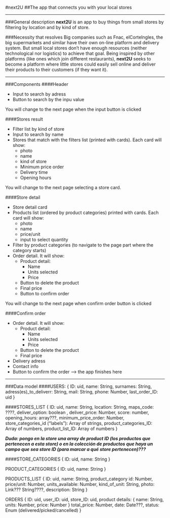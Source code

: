 #next2U
##The app that connects you with your local stores

------

###General description
**next2U** is an app to buy things from small stores by filtering by location and by kind of store.

###Necessity that resolves
Big companies such as Fnac, elCorteIngles, the big supermarkets and similar have their own on-line platform and delivery system. But small local stores don’t have enough resources (neither technological nor logistics) to achieve that goal.
Being inspired by other platforms (like ones which join different restaurants), **next2U** seeks to become a platform where little stores could easily sell online and deliver their products to their customers (if they want it).

------

###Components
####Header
- Input to search by adress
- Button to search by the inpu value

You will change to the next page when the input button is clicked

####Stores result
- Filter list by kind of store
- Input to search by name
- Stores that match with the filters list (printed with cards). Each card will show:
  - photo
  - name
  - kind of store
  - Minimum price order
  - Delivery time
  - Opening hours

You will change to the next page selecting a store card.

####Store detail
- Store detail card
- Products list (ordered by product categories) printed with cards. Each card will show:
  - photo
  - name
  - price/unit
  - input to select quantity
- Filter by product categories (to navigate to the page part where the category starts)
- Order detail. It will show:
  - Product detail:
    - Name
    - Units selected
    - Price
  - Button to delete the product
  - Final price
  - Button to confirm order

You will change to the next page when confirm order button is clicked

####Confirm order
- Order detail. It will show:
  - Product detail:
    - Name
    - Units selected
    - Price
  - Button to delete the product
  - Final price
- Delivery adress
- Contact info
- Button to confirm the order --> the app finishes here

------
###Data model
####USERS:
  {
    ID: uid,
    name: String,
    surnames: String,
    adress(es)_to_deliverr: String,
    mail: String,
    phone: Number,
    last_order_ID: uid
  }

####STORES_LIST
  {
    ID: uid,
    name: String,
    location: String,
    maps_code: ????,
    deliver_option: boolean ,
    deliver_price: Number,
    score: number,
    opening_hours: array???,
    minimum_price_order: Number,
    store_categories_id (“labels”): Array of strings,
    product_categories_ID: Array of numbers,
    product_list_ID: Array of numbers
  }

***Duda: pongo en la store una array de product ID (los productos que pertenecen a esta store) o en la colección de productos que haya un campo que sea store ID (para marcar a qué store pertenecen)???***


####STORE_CATEGORIES
  {
    ID: uid,
    name: String
  }

PRODUCT_CATEGORIES
  {
    ID: uid,
    name: String
  }


PRODUCTS_LIST 
  {
    ID: uid,
    name: String,
    product_category id: Number,
    price/unit: Number,
    units_available: Number,
    kind_of_unit: String,
    photo: Link??? String????,
    description: String
  }


ORDERS
  {
    ID: uid,
    user_ID: uid,
    store_ID: uid,
    product details: {
        name: String,
        units: Number,
        price: Number
    }
  total_price: Number,
  date: Date???,
  status: Enum (delivered/picked/cancelled)
}



